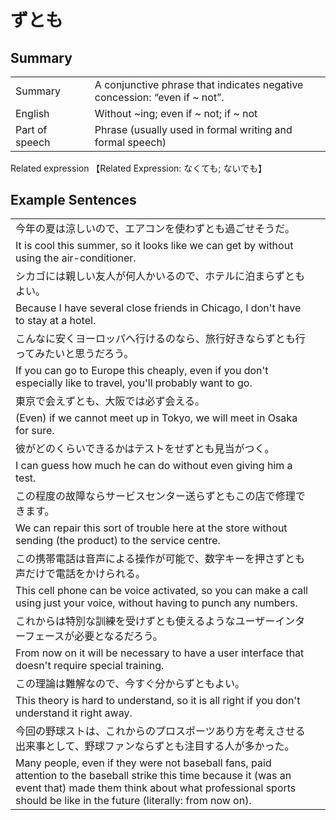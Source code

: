 # ずとも

## Summary

<table><tr>   <td>Summary<td>   <td>A conjunctive phrase that indicates negative concession: “even if ~ not”.</td><tr><tr>   <td>English<td>   <td>Without ~ing; even if ~ not; if ~ not</td><tr><tr>   <td>Part of speech<td>   <td>Phrase (usually used in formal writing and formal speech)</td><tr></table><tr>   <td>Related expression<td>   <td>【Related Expression: なくても; ないでも】</td><tr></table></table>

## Example Sentences

<table><tr><td>今年の夏は涼しいので、エアコンを使わずとも過ごせそうだ。<td><tr><tr><td>It is cool this summer, so it looks like we can get by without using the air-conditioner.<td><tr><tr><td>シカゴには親しい友人が何人かいるので、ホテルに泊まらずともよい。<td><tr><tr><td>Because I have several close friends in Chicago, I don't have to stay at a hotel.<td><tr><tr><td>こんなに安くヨーロッパへ行けるのなら、旅行好きならずとも行ってみたいと思うだろう。<td><tr><tr><td>If you can go to Europe this cheaply, even if you don't especially like to travel, you'll probably want to go.<td><tr><tr><td>東京で会えずとも、大阪では必ず会える。<td><tr><tr><td>(Even) if we cannot meet up in Tokyo, we will meet in Osaka for sure.<td><tr><tr><td>彼がどのくらいできるかはテストをせずとも見当がつく。<td><tr><tr><td>I can guess how much he can do without even giving him a test.<td><tr><tr><td>この程度の故障ならサービスセンター送らずともこの店で修理できます。<td><tr><tr><td>We can repair this sort of trouble here at the store without sending (the product) to the service centre.<td><tr><tr><td>この携帯電話は音声による操作が可能で、数字キーを押さずとも声だけで電話をかけられる。<td><tr><tr><td>This cell phone can be voice activated, so you can make a call using just your voice, without having to punch any numbers.<td><tr><tr><td>これからは特別な訓練を受けずとも使えるようなユーザーインターフェースが必要となるだろう。<td><tr><tr><td>From now on it will be necessary to have a user interface that doesn't require special training.<td><tr><tr><td>この理論は難解なので、今すぐ分からずともよい。<td><tr><tr><td>This theory is hard to understand, so it is all right if you don't understand it right away.<td><tr><tr><td>今回の野球ストは、これからのプロスポーツあり方を考えさせる出来事として、野球ファンならずとも注目する人が多かった。<td><tr><tr><td>Many people, even if they were not baseball fans, paid attention to the baseball strike this time because it (was an event that) made them think about what professional sports should be like in the future (literally: from now on).<td><tr></table>

